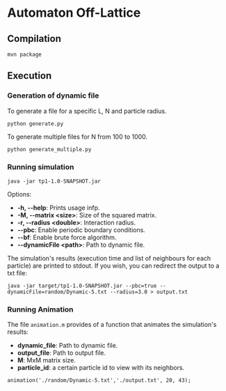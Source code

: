 # Automaton Off-Lattice

## Compilation

```
mvn package
```

## Execution
### Generation of dynamic file
To generate a file for a specific L, N and particle radius.
```
python generate.py
```

To generate multiple files for N from 100 to 1000.
```
python generate_multiple.py
```
### Running simulation

```
java -jar tp1-1.0-SNAPSHOT.jar
```

Options:

* **-h, --help**: Prints usage infp.
* **-M, --matrix &lt;size>**: Size of the squared matrix.
* **-r, --radius &lt;double>**: Interaction radius.
* **--pbc**: Enable periodic boundary conditions.
* **--bf**: Enable brute force algorithm.
* **--dynamicFile &lt;path>**: Path to dynamic file.

The simulation's results (execution time and list of neighbours for each particle)
are printed to stdout. If you wish, you can redirect the output to a txt file:

```
java -jar target/tp1-1.0-SNAPSHOT.jar --pbc=true --dynamicFile=random/Dynamic-5.txt --radius=3.0 > output.txt
```

### Running Animation

The file `animation.m` provides of a function that animates the simulation's results:

* **dynamic_file**: Path to dynamic file.
* **output_file**: Path to output file.
* **M**: MxM matrix size.
* **particle_id**: a certain particle id to view with its neighbors.

```
animation('./random/Dynamic-5.txt','./output.txt', 20, 43);
```
